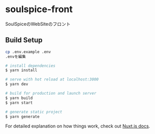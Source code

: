# soulspice-front

SoulSpiceのWebSiteのフロント


## Build Setup

``` bash
cp .env.example .env
.envを編集

# install dependencies
$ yarn install

# serve with hot reload at localhost:3000
$ yarn dev

# build for production and launch server
$ yarn build
$ yarn start

# generate static project
$ yarn generate
```

For detailed explanation on how things work, check out [Nuxt.js docs](https://nuxtjs.org).
